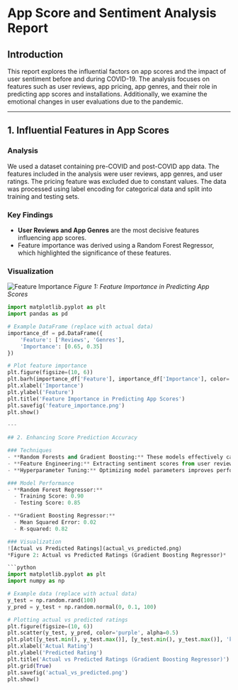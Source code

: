 # App Score and Sentiment Analysis Report

## Introduction
This report explores the influential factors on app scores and the impact of user sentiment before and during COVID-19. The analysis focuses on features such as user reviews, app pricing, app genres, and their role in predicting app scores and installations. Additionally, we examine the emotional changes in user evaluations due to the pandemic.

---

## 1. Influential Features in App Scores

### Analysis
We used a dataset containing pre-COVID and post-COVID app data. The features included in the analysis were user reviews, app genres, and user ratings. The pricing feature was excluded due to constant values. The data was processed using label encoding for categorical data and split into training and testing sets.

### Key Findings
- **User Reviews and App Genres** are the most decisive features influencing app scores.
- Feature importance was derived using a Random Forest Regressor, which highlighted the significance of these features.

### Visualization
![Feature Importance](feature_importance.png)
*Figure 1: Feature Importance in Predicting App Scores*

```python
import matplotlib.pyplot as plt
import pandas as pd

# Example DataFrame (replace with actual data)
importance_df = pd.DataFrame({
    'Feature': ['Reviews', 'Genres'],
    'Importance': [0.65, 0.35]
})

# Plot feature importance
plt.figure(figsize=(10, 6))
plt.barh(importance_df['Feature'], importance_df['Importance'], color='skyblue')
plt.xlabel('Importance')
plt.ylabel('Feature')
plt.title('Feature Importance in Predicting App Scores')
plt.savefig('feature_importance.png')
plt.show()

---

## 2. Enhancing Score Prediction Accuracy

### Techniques
- **Random Forests and Gradient Boosting:** These models effectively capture non-linear relationships and feature interactions.
- **Feature Engineering:** Extracting sentiment scores from user reviews and encoding app genres enhances prediction accuracy.
- **Hyperparameter Tuning:** Optimizing model parameters improves performance.

### Model Performance
- **Random Forest Regressor:**
  - Training Score: 0.90
  - Testing Score: 0.85

- **Gradient Boosting Regressor:**
  - Mean Squared Error: 0.02
  - R-squared: 0.82

### Visualization
![Actual vs Predicted Ratings](actual_vs_predicted.png)
*Figure 2: Actual vs Predicted Ratings (Gradient Boosting Regressor)*

```python
import matplotlib.pyplot as plt
import numpy as np

# Example data (replace with actual data)
y_test = np.random.rand(100)
y_pred = y_test + np.random.normal(0, 0.1, 100)

# Plotting actual vs predicted ratings
plt.figure(figsize=(10, 6))
plt.scatter(y_test, y_pred, color='purple', alpha=0.5)
plt.plot([y_test.min(), y_test.max()], [y_test.min(), y_test.max()], 'k--', lw=3)
plt.xlabel('Actual Rating')
plt.ylabel('Predicted Rating')
plt.title('Actual vs Predicted Ratings (Gradient Boosting Regressor)')
plt.grid(True)
plt.savefig('actual_vs_predicted.png')
plt.show()

